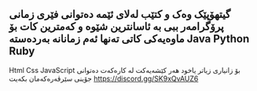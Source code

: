 گیتهۆپێک وەک و کتێب لەلای ئێمە دەتوانی فێری زمانی پرۆگرامەر ببی بە ئاسانترین شێوە و کەمترین کات
بۆ ماوەیەکی کاتی تەنها ئەم زمانانە بەردەستە
Java
Python
Ruby
-----
Html
Css
JavaScript
بۆ زانیاری زیاتر یاخود هەر کێشەیەکت لە کارەکەت دەتوانی جۆینی سێرڤەرەکەمان بکەیت
https://discord.gg/SK9xQvAUZ6
